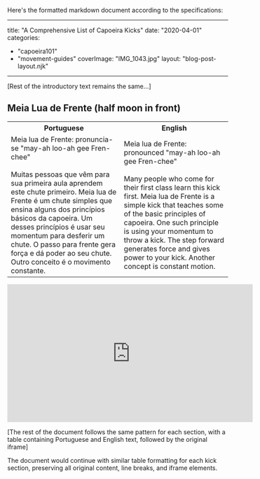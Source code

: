 Here's the formatted markdown document according to the specifications:

---
title: "A Comprehensive List of Capoeira Kicks"
date: "2020-04-01"
categories: 
  - "capoeira101"
  - "movement-guides"
coverImage: "IMG_1043.jpg"
layout: "blog-post-layout.njk"
---

[Rest of the introductory text remains the same...]

## Meia Lua de Frente (half moon in front)

<table class="capoeira-table">
    <tr class="header-row">
        <th>Portuguese</th>
        <th>English</th>
    </tr>
    <tr>
        <td>Meia lua de Frente: pronuncia-se "may-ah loo-ah gee Fren-chee"<br><br>Muitas pessoas que vêm para sua primeira aula aprendem este chute primeiro. Meia lua de Frente é um chute simples que ensina alguns dos princípios básicos da capoeira. Um desses princípios é usar seu momentum para desferir um chute. O passo para frente gera força e dá poder ao seu chute. Outro conceito é o movimento constante.</td>
        <td>Meia lua de Frente: pronounced "may-ah loo-ah gee Fren-chee"<br><br>Many people who come for their first class learn this kick first. Meia lua de Frente is a simple kick that teaches some of the basic principles of capoeira. One such principle is using your momentum to throw a kick. The step forward generates force and gives power to your kick. Another concept is constant motion.</td>
    </tr>
</table>

<iframe width="560" height="315" src="https://www.youtube.com/embed/s9WZDY3PCIc" title="YouTube video player" frameborder="0" allow="accelerometer; autoplay; clipboard-write; encrypted-media; gyroscope; picture-in-picture" allowfullscreen></iframe>

[The rest of the document follows the same pattern for each section, with a table containing Portuguese and English text, followed by the original iframe]

The document would continue with similar table formatting for each kick section, preserving all original content, line breaks, and iframe elements.